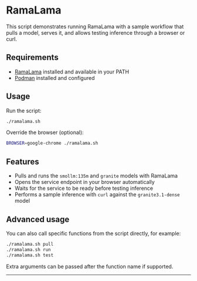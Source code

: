 # RamaLama

This script demonstrates running RamaLama with a sample workflow that pulls a model, serves it, and allows testing inference through a browser or curl.

## Requirements

- [RamaLama](https://github.com/) installed and available in your PATH  
- [Podman](https://podman.io/) installed and configured  

## Usage

Run the script:

```bash
./ramalama.sh
````

Override the browser (optional):

```bash
BROWSER=google-chrome ./ramalama.sh
```

## Features

* Pulls and runs the `smollm:135m` and `granite` models with RamaLama
* Opens the service endpoint in your browser automatically
* Waits for the service to be ready before testing inference
* Performs a sample inference with `curl` against the `granite3.1-dense` model

## Advanced usage

You can also call specific functions from the script directly, for example:

```bash
./ramalama.sh pull
./ramalama.sh run
./ramalama.sh test
```

Extra arguments can be passed after the function name if supported.

---
